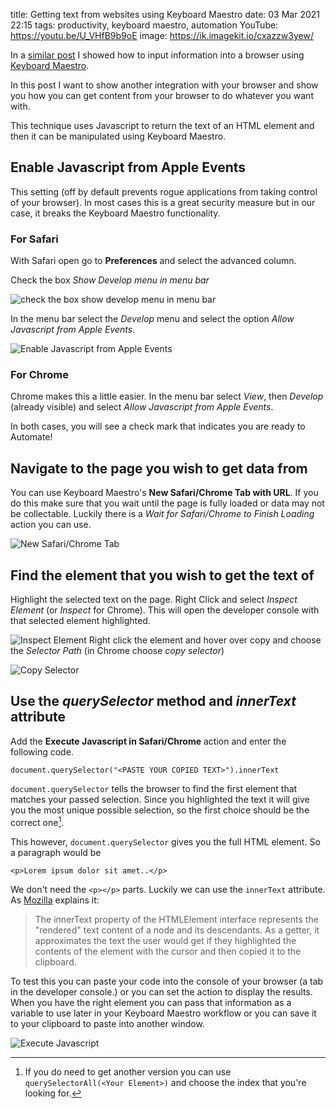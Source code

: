title: Getting text from websites using Keyboard Maestro
date: 03 Mar 2021 22:15
tags: productivity, keyboard maestro, automation
YouTube: https://youtu.be/U_VHfB9b9oE
image: https://ik.imagekit.io/cxazzw3yew/

In a [similar post](https://kjaymiller.com/how-to-automate-form-filling-with-keyboard-maestro-for-big-sur) I showed how to input information into a browser using [Keyboard Maestro](https://keyboardmaestro.com). 

In this post I want to show another integration with your browser and show you how you can get content from your browser to do whatever you want with.

This technique uses Javascript to return the text of an HTML element and then it can be manipulated using Keyboard Maestro.

## Enable Javascript from Apple Events ##

This setting (off by default prevents rogue applications from taking control of your browser). In most cases this is a great security measure but in our case, it breaks the Keyboard Maestro functionality.

### For Safari ###
With Safari open go to **Preferences** and select the advanced column.

Check the box _Show Develop menu in menu bar_

![check the box show develop menu in menu bar](https://kjaymiller.s3-us-west-2.amazonaws.com/images/Keyboard%20Maestro%20Form%20Automation/Safari%20Show%20Develop%20Menu%20from%20MenuBar.png)
 
In the menu bar select the _Develop_ menu and select the option _Allow Javascript from Apple Events_.

![Enable Javascript from Apple Events](https://kjaymiller.s3-us-west-2.amazonaws.com/images/Keyboard%20Maestro%20Form%20Automation/Safari%20Allow%20Javascript%20from%20Apple%20Events.png)

### For Chrome

Chrome makes this a little easier. In the menu bar select _View_, then _Develop_ (already visible) and select _Allow Javascript from Apple Events_.

In both cases, you will see a check mark that indicates you are ready to Automate!

## Navigate to the page you wish to get data from ##

You can use Keyboard Maestro's **New Safari/Chrome Tab with URL**. If you do this make sure that you wait until the page is fully loaded or data may not be collectable. Luckily there is a _Wait for Safari/Chrome to Finish Loading_ action you can use.

![New Safari/Chrome Tab](https://ik.imagekit.io/cxazzw3yew/Keyboard%20Maestro%20Get%20Text%20from%20Website/New%20Tab%20with%20URL.png)

## Find the element that you wish to get the text of ##

Highlight the selected text on the page. Right Click and select _Inspect Element_ (or _Inspect_ for Chrome). This will open the developer console with that selected element highlighted.

![Inspect Element](https://ik.imagekit.io/cxazzw3yew/Keyboard%20Maestro%20Get%20Text%20from%20Website/inspect%20element-squashed.png)
Right click the element and hover over copy and choose the _Selector Path_ (in Chrome choose _copy selector_)

![Copy Selector](https://ik.imagekit.io/cxazzw3yew/Keyboard%20Maestro%20Get%20Text%20from%20Website/copy%20selector-squashed.png)

## Use the _querySelector_ method and _innerText_ attribute ##

Add the **Execute Javascript in Safari/Chrome** action and enter the following code.

```
document.querySelector("<PASTE YOUR COPIED TEXT>").innerText
```

`document.querySelector` tells the browser to find the first element that matches your passed selection. Since you highlighted the text it will give you the most unique possible selection, so the first choice should be the correct one[^1].

This however, `document.querySelector` gives you the full HTML element. So a paragraph would be

`<p>Lorem ipsum dolor sit amet..</p>`

We don't need the `<p></p>` parts. Luckily we can use the `innerText` attribute. As [Mozilla](https://developer.mozilla.org/en-US/docs/Web/API/HTMLElement/innerText) explains it:

>  	The innerText property of the HTMLElement interface represents the "rendered" text content of a node and its descendants. As a getter, it approximates the text the user would get if they highlighted the contents of the element with the cursor and then copied it to the clipboard.

To test this you can paste your code into the console of your browser (a tab in the developer console.) or you can set the action to display the results. When you have the right element you can pass that information as a variable to use later in your Keyboard Maestro workflow or you can save it to your clipboard to paste into another window. 

![Execute Javascript](https://ik.imagekit.io/cxazzw3yew/Keyboard%20Maestro%20Get%20Text%20from%20Website/execute%20javascript-squashed.png)

[Keyboard Maestro]: https://keyboardmaestro.com 

[^1]: If you do need to get another version you can use `querySelectorAll(<Your Element>)` and choose the index that you're looking for.


